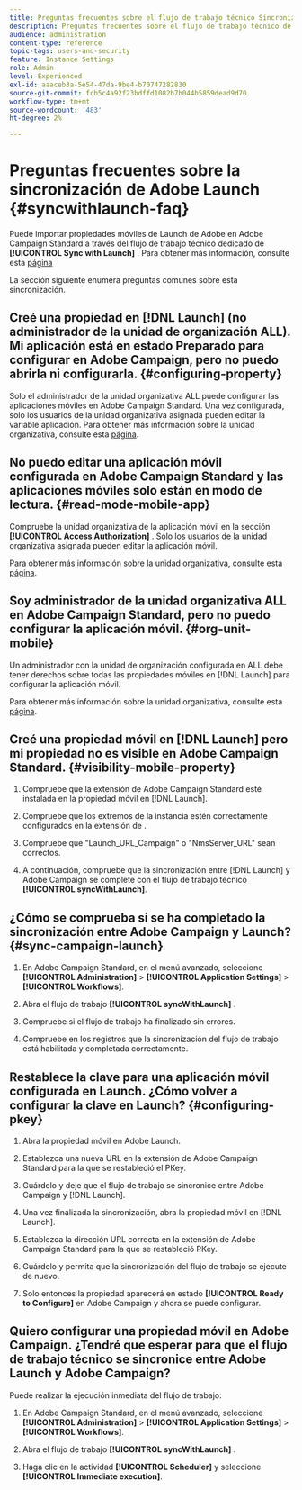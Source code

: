 ```yaml
---
title: Preguntas frecuentes sobre el flujo de trabajo técnico Sincronización con Launch
description: Preguntas frecuentes sobre el flujo de trabajo técnico de Launch.
audience: administration
content-type: reference
topic-tags: users-and-security
feature: Instance Settings
role: Admin
level: Experienced
exl-id: aaaceb3a-5e54-47da-9be4-b70747282830
source-git-commit: fcb5c4a92f23bdffd1082b7b044b5859dead9d70
workflow-type: tm+mt
source-wordcount: '483'
ht-degree: 2%

---
```


# Preguntas frecuentes sobre la sincronización de Adobe Launch {#syncwithlaunch-faq}

Puede importar propiedades móviles de Launch de Adobe en Adobe Campaign Standard a través del flujo de trabajo técnico dedicado de **[!UICONTROL Sync with Launch]** . Para obtener más información, consulte esta [página](../../administration/using/technical-workflows.md)

La sección siguiente enumera preguntas comunes sobre esta sincronización.

## Creé una propiedad en [!DNL Launch] (no administrador de la unidad de organización ALL). Mi aplicación está en estado Preparado para configurar en Adobe Campaign, pero no puedo abrirla ni configurarla. {#configuring-property}

Solo el administrador de la unidad organizativa ALL puede configurar las aplicaciones móviles en Adobe Campaign Standard. Una vez configurada, solo los usuarios de la unidad organizativa asignada pueden editar la variable
aplicación. Para obtener más información sobre la unidad organizativa, consulte esta [página](../../administration/using/organizational-units.md).

## No puedo editar una aplicación móvil configurada en Adobe Campaign Standard y las aplicaciones móviles solo están en modo de lectura. {#read-mode-mobile-app}

Compruebe la unidad organizativa de la aplicación móvil en la sección **[!UICONTROL Access Authorization]** . Solo los usuarios de la unidad organizativa asignada pueden editar la aplicación móvil.

Para obtener más información sobre la unidad organizativa, consulte esta [página](../../administration/using/organizational-units.md).

## Soy administrador de la unidad organizativa ALL en Adobe Campaign Standard, pero no puedo configurar la aplicación móvil. {#org-unit-mobile}

Un administrador con la unidad de organización configurada en ALL debe tener derechos sobre todas las propiedades móviles en [!DNL Launch] para configurar la aplicación móvil.

Para obtener más información sobre la unidad organizativa, consulte esta [página](../../administration/using/organizational-units.md).

## Creé una propiedad móvil en [!DNL Launch] pero mi propiedad no es visible en Adobe Campaign Standard. {#visibility-mobile-property}

1. Compruebe que la extensión de Adobe Campaign Standard esté instalada en la propiedad móvil en [!DNL Launch].

1. Compruebe que los extremos de la instancia estén correctamente configurados en la extensión de .

1. Compruebe que &quot;Launch_URL_Campaign&quot; o &quot;NmsServer_URL&quot; sean correctos.

1. A continuación, compruebe que la sincronización entre [!DNL Launch] y Adobe Campaign se complete con el flujo de trabajo técnico **[!UICONTROL syncWithLaunch]**.

## ¿Cómo se comprueba si se ha completado la sincronización entre Adobe Campaign y Launch? {#sync-campaign-launch}

1. En Adobe Campaign Standard, en el menú avanzado, seleccione **[!UICONTROL Administration]** > **[!UICONTROL Application Settings]** > **[!UICONTROL Workflows]**.

1. Abra el flujo de trabajo **[!UICONTROL syncWithLaunch]** .

1. Compruebe si el flujo de trabajo ha finalizado sin errores.

1. Compruebe en los registros que la sincronización del flujo de trabajo está habilitada y completada correctamente.

## Restablece la clave para una aplicación móvil configurada en Launch. ¿Cómo volver a configurar la clave en Launch? {#configuring-pkey}

1. Abra la propiedad móvil en Adobe Launch.

1. Establezca una nueva URL en la extensión de Adobe Campaign Standard para la que se restableció el PKey.

1. Guárdelo y deje que el flujo de trabajo se sincronice entre Adobe Campaign y [!DNL Launch].

1. Una vez finalizada la sincronización, abra la propiedad móvil en [!DNL Launch].

1. Establezca la dirección URL correcta en la extensión de Adobe Campaign Standard para la que se restableció PKey.

1. Guárdelo y permita que la sincronización del flujo de trabajo se ejecute de nuevo.

1. Solo entonces la propiedad aparecerá en estado **[!UICONTROL Ready to Configure]** en Adobe Campaign y ahora se puede configurar.

## Quiero configurar una propiedad móvil en Adobe Campaign. ¿Tendré que esperar para que el flujo de trabajo técnico se sincronice entre Adobe Launch y Adobe Campaign?

Puede realizar la ejecución inmediata del flujo de trabajo:

1. En Adobe Campaign Standard, en el menú avanzado, seleccione **[!UICONTROL Administration]** > **[!UICONTROL Application Settings]** > **[!UICONTROL Workflows]**.

1. Abra el flujo de trabajo **[!UICONTROL syncWithLaunch]** .

1. Haga clic en la actividad **[!UICONTROL Scheduler]** y seleccione **[!UICONTROL Immediate execution]**.
